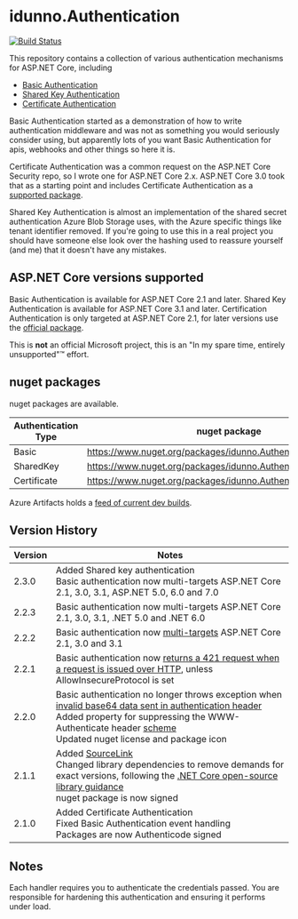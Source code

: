 ﻿# idunno.Authentication

[![Build Status](https://dev.azure.com/idunno-org/idunno.Authentication/_apis/build/status/blowdart.idunno.Authentication?branchName=dev)](https://dev.azure.com/idunno-org/idunno.Authentication/_build/latest?definitionId=1&branchName=dev)

This repository contains a collection of various authentication mechanisms for ASP.NET Core, including

* [Basic Authentication](src/idunno.Authentication.Basic/)
* [Shared Key Authentication](src/idunno.Authentication.SharedKey/)
* [Certificate Authentication](src/idunno.Authentication.Certificate/)

Basic Authentication started as a demonstration of how to write authentication middleware and was not as something you would seriously consider using, but apparently lots of you want Basic Authentication 
for apis, webhooks and other things so here it is.

Certificate Authentication was a common request on the ASP.NET Core Security repo, so I wrote one for ASP.NET Core 2.x.
ASP.NET Core 3.0 took that as a starting point and includes Certificate Authentication as a [supported package](https://docs.microsoft.com/en-us/aspnet/core/security/authentication/certauth?view=aspnetcore-3.1).

Shared Key Authentication is almost an implementation of the shared secret authentication Azure Blob Storage uses, with the Azure specific things like tenant identifier removed. If you're going to use
this in a real project you should have someone else look over the hashing used to reassure yourself (and me) that it doesn't have any mistakes.

## ASP.NET Core versions supported

Basic Authentication is available for ASP.NET Core 2.1 and later.
Shared Key Authentication is available for ASP.NET Core 3.1 and later.
Certification Authentication is only targeted at ASP.NET Core 2.1, for later versions use the [official package](https://docs.microsoft.com/en-us/aspnet/core/security/authentication/certauth).

This is **not** an official Microsoft project, this is an "In my spare time, entirely unsupported"™ effort.

## nuget packages

nuget packages are available.

| Authentication Type | nuget package                                                      |
|---------------------|--------------------------------------------------------------------|
| Basic               | https://www.nuget.org/packages/idunno.Authentication.Basic/        |
| SharedKey           | https://www.nuget.org/packages/idunno.Authentication.SharedKey/    |
| Certificate         | https://www.nuget.org/packages/idunno.Authentication.Certificate/  |

Azure Artifacts holds a [feed of current dev builds](https://dev.azure.com/idunno-org/idunno.Authentication/_artifacts/feed/idunno.Authentication.Builds).

## Version History

| Version | Notes |
|---------|-------|
|2.3.0    | Added Shared key authentication<br>Basic authentication now multi-targets ASP.NET Core 2.1, 3.0, 3.1, ASP.NET 5.0, 6.0 and 7.0 |
|2.2.3    | Basic authentication now multi-targets ASP.NET Core 2.1, 3.0, 3.1, .NET 5.0 and .NET 6.0 |
|2.2.2    | Basic authentication now [multi-targets](https://github.com/blowdart/idunno.Authentication/issues/46) ASP.NET Core 2.1, 3.0 and 3.1 |
|2.2.1    | Basic authentication now [returns a 421 request when a request is issued over HTTP](https://github.com/blowdart/idunno.Authentication/issues/44), unless AllowInsecureProtocol is set |
|2.2.0    | Basic authentication no longer throws exception when [invalid base64 data sent in authentication header](https://github.com/blowdart/idunno.Authentication/issues/40)<br>Added property for suppressing the WWW-Authenticate header [scheme](https://github.com/blowdart/idunno.Authentication/issues/36)<br>Updated nuget license and package icon <br>
|2.1.1    | Added [SourceLink](https://github.com/dotnet/sourcelink/blob/master/README.md)<br>Changed library dependencies to remove demands for exact versions, following the [.NET Core open-source library guidance](https://docs.microsoft.com/en-us/dotnet/standard/library-guidance/)<br>nuget package is now signed
|2.1.0    | Added Certificate Authentication<br>Fixed Basic Authentication event handling<br>Packages are now Authenticode signed |


## Notes

Each handler requires you to authenticate the credentials passed.
You are responsible for hardening this authentication and ensuring it performs under load.
